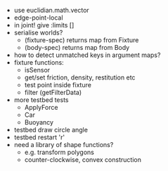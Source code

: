 
* use euclidian.math.vector
* edge-point-local
* in joint! give :limits []
* serialise worlds?
  * (fixture-spec) returns map from Fixture
  * (body-spec) returns map from Body
* how to detect unmatched keys in argument maps?
* fixture functions:
  * isSensor
  * get/set friction, density, restitution etc
  * test point inside fixture
  * filter (getFilterData)
* more testbed tests
  * ApplyForce
  * Car
  * Buoyancy
* testbed draw circle angle
* testbed restart 'r'
* need a library of shape functions?
  * e.g. transform polygons
  * counter-clockwise, convex construction
